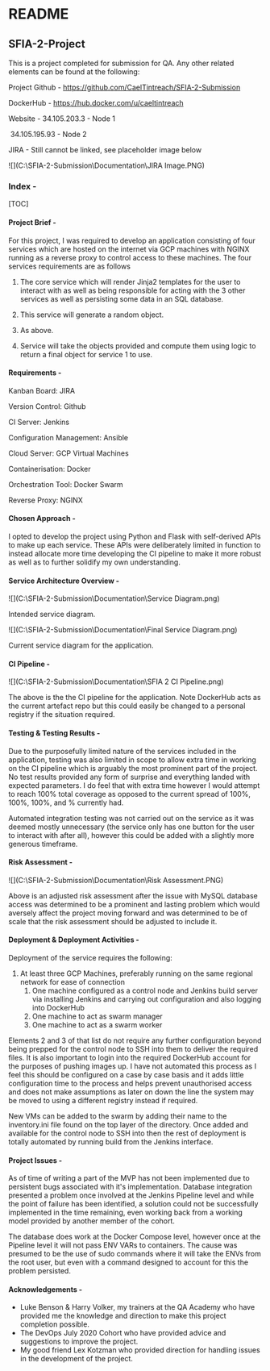 # README

## SFIA-2-Project

This is a project completed for submission for QA. Any other related elements can be found at the following:

Project Github - https://github.com/CaelTintreach/SFIA-2-Submission

DockerHub - https://hub.docker.com/u/caeltintreach

Website - 34.105.203.3 - Node 1

​				 34.105.195.93 - Node 2

JIRA - Still cannot be linked, see placeholder image below

![](C:\SFIA-2-Submission\Documentation\JIRA Image.PNG)

### Index -

[TOC]

#### Project Brief -

For this project, I was required to develop an application consisting of four services which are hosted on the internet via GCP machines with NGINX running as a reverse proxy to control access to these machines. The four services requirements are as follows

1. The core service which will render Jinja2 templates for the user to interact with as well as being responsible for acting with the 3 other services as well as persisting some data in an SQL database.

2. This service will generate a random object.

3. As above.

4. Service will take the objects provided and compute them using logic to return a final object for service 1 to use.  

#### Requirements -

Kanban Board: JIRA

Version Control: Github

CI Server: Jenkins

Configuration Management: Ansible

Cloud Server: GCP Virtual Machines

Containerisation: Docker

Orchestration Tool: Docker Swarm

Reverse Proxy: NGINX

#### Chosen Approach -

I opted to develop the project using Python and Flask with self-derived APIs to make up each service. These APIs were deliberately limited in function to instead allocate more time developing the CI pipeline to make it more robust as well as to further solidify my own understanding.

#### Service Architecture Overview -

![](C:\SFIA-2-Submission\Documentation\Service Diagram.png)

Intended service diagram.

![](C:\SFIA-2-Submission\Documentation\Final Service Diagram.png)

Current service diagram for the application. 

#### CI Pipeline -

![](C:\SFIA-2-Submission\Documentation\SFIA 2 CI Pipeline.png)

The above is the the  CI pipeline for the application. Note DockerHub acts as the current artefact repo but this could easily be changed to a personal registry if the situation required.

#### Testing & Testing Results -

Due to the purposefully limited nature of the services included in the application, testing was also limited in scope to allow extra time in working on the CI pipeline which is arguably the most prominent part of the project. No test results provided any form of surprise and everything landed with expected parameters. I do feel that with extra time however I would attempt to reach 100% total coverage as opposed to the current spread of 100%, 100%, 100%, and % currently had.

Automated integration testing was not carried out on the service as it was deemed mostly unnecessary (the service only has one button for the user to interact with after all), however this could be added with a slightly more generous timeframe.  

#### Risk Assessment -

![](C:\SFIA-2-Submission\Documentation\Risk Assessment.PNG)

Above is an adjusted risk assessment after the issue with MySQL database access was determined to be a prominent and lasting problem which would aversely affect the project moving forward and was determined to be of scale that the risk assessment should be adjusted to include it.

#### Deployment & Deployment Activities -

Deployment of the service requires the following:

1. At least three GCP Machines, preferably running on the same regional network for ease of connection
   1. One machine configured as a control node and Jenkins build server via installing Jenkins and carrying out configuration and also logging into DockerHub
   2. One machine to act as swarm manager
   3. One machine to act as a swarm worker

Elements 2 and 3 of that list do not require any further configuration beyond being prepped for the control node to SSH into them to deliver the required files. It is also important to login into the required DockerHub account for the purposes of pushing images up. I have not automated this process as I feel this should be configured on a case by case basis and it adds little configuration time to the process and helps prevent unauthorised access and does not make assumptions as later on down the line the system may be moved to using a different registry instead if required.

New VMs can be added to the swarm by adding their name to the inventory.ini file found on the top layer of the directory. Once added and available for the control node to SSH into then the rest of deployment is totally automated by running build from the Jenkins interface. 

#### Project Issues -

As of time of writing a part of the MVP has not been implemented due to persistent bugs associated with it's implementation. Database integration presented a problem once involved at the Jenkins Pipeline level and while the point of failure has been identified, a solution could not be successfully implemented in the time remaining, even working back from a working model provided by another member of the cohort.

The database does work at the Docker Compose level, however once at the Pipeline level it will not pass ENV VARs to containers. The cause was presumed to be the use of sudo commands where it will take the ENVs from the root user, but even with a command designed to account for this the problem persisted. 

#### Acknowledgements - 

- Luke Benson & Harry Volker, my trainers at the QA Academy who have provided me the knowledge and direction to make this project completion possible.
- The DevOps July 2020 Cohort who have provided advice and suggestions to improve the project.
- My good friend Lex Kotzman who provided direction for handling issues in the development of the project.